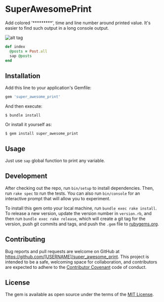# SuperAwesomePrint

Add colored '*********', time and line number around printed value. It's easier to find such output in a long console output.

![alt tag](https://cloud.githubusercontent.com/assets/2301579/12552398/45e9fa4c-c37a-11e5-8113-a9014d153ebb.png)
```ruby
def index
  @posts = Post.all
  sap @posts
end
```

## Installation

Add this line to your application's Gemfile:

```ruby
gem 'super_awesome_print'
```

And then execute:

    $ bundle install

Or install it yourself as:

    $ gem install super_awesome_print

## Usage

Just use `sap` global function to print any variable.

## Development

After checking out the repo, run `bin/setup` to install dependencies. Then, run `rake spec` to run the tests. You can also run `bin/console` for an interactive prompt that will allow you to experiment.

To install this gem onto your local machine, run `bundle exec rake install`. To release a new version, update the version number in `version.rb`, and then run `bundle exec rake release`, which will create a git tag for the version, push git commits and tags, and push the `.gem` file to [rubygems.org](https://rubygems.org).

## Contributing

Bug reports and pull requests are welcome on GitHub at https://github.com/[USERNAME]/super_awesome_print. This project is intended to be a safe, welcoming space for collaboration, and contributors are expected to adhere to the [Contributor Covenant](contributor-covenant.org) code of conduct.


## License

The gem is available as open source under the terms of the [MIT License](http://opensource.org/licenses/MIT).
